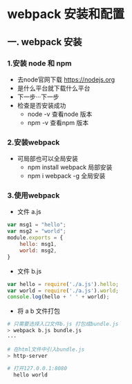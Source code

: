 # webpack 安装和配置

## 一. webpack 安装

### 1.安装 node 和 npm

* 去node官网下载 https://nodejs.org
* 是什么平台就下载什么平台
* 下一步···下一步
* 检查是否安装成功
    * node -v  查看node 版本
    * npm -v   查看npm 版本

### 2.安装webpack

* 可局部也可以全局安装
    * npm install webpack 局部安装
    * npm i webpack -g    全局安装

### 3.使用webpack

- 文件 a.js

```js
var msg1 = "hello";
var msg2 = "world";
module.exports = {
    hello: msg1,
    world: msg2,
}
```

- 文件 b.js

```js
var hello = require('./a.js').hello;
var world = require('./a.js').world;
console.log(hello + ' ' + world);
```

- 将 a b 文件打包

```bash
# 只需要选择入口文件b.js 打包成bundle.js
> webpack b.js bundle.js
···

# 在html文件中引入bundle.js
> http-server

# 打开127.0.0.1:8080
  hello world
``` 
